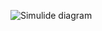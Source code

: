 ![Simulide diagram](https://user-images.githubusercontent.com/94215831/144382411-a2732572-f0e1-49d5-b2c7-a5b832cfc87c.png)

